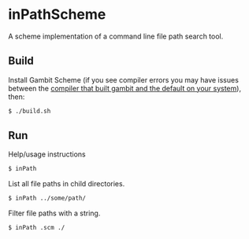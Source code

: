 inPathScheme
============

A scheme implementation of a command line file path search tool.

## Build

Install Gambit Scheme (if you see compiler errors you may have issues between the [compiler that built gambit and the default on your system](https://github.com/Homebrew/homebrew/issues/17099)), then:

  ```sh
  $ ./build.sh 
  ```

## Run

Help/usage instructions
  ```sh
  $ inPath
  ```

List all file paths in child directories.
  ```sh
  $ inPath ../some/path/
  ```

Filter file paths with a string.
  ```sh
  $ inPath .scm ./
  ```

